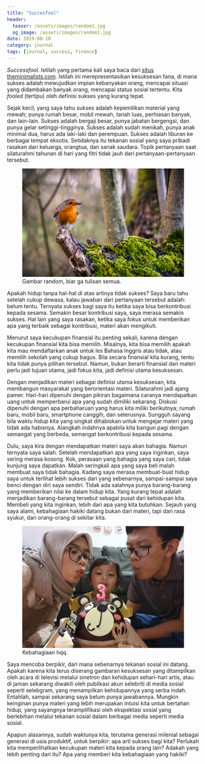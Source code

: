 ```yaml
---
title: "Succesfool"
header:
  teaser: /assets/images/random1.jpg
  og_image: /assets/images/random1.jpg
date: 2019-08-10
category: journal
tags: [journal, success, finance]
---
```


_Successfool_. Istilah yang pertama kali saya baca dari [situs theminimalists.com](https://www.theminimalists.com/successfool/). Istilah ini merepresentasikan kesuksesan fana, di mana sukses adalah mewujudkan impian kebanyakan orang, mencapai situasi yang didambakan banyak orang, mencapai status sosial tertentu. Kita _fooled_ (tertipu) oleh definisi sukses yang kurang tepat.

Sejak kecil, yang saya tahu sukses adalah kepemilikan material yang mewah; punya rumah besar, mobil mewah, tanah luas, perhiasan banyak, dan lain-lain. Sukses adalah bergaji besar, punya jabatan bergengsi, dan punya gelar setinggi-tingginya. Sukses adalah sudah menikah, punya anak minimal dua, harus ada laki-laki dan perempuan. Sukses adalah liburan ke berbagai tempat eksotis. Setidaknya itu tekanan sosial yang saya pribadi rasakan dari keluarga, orangtua, dan sanak saudara. Topik pertanyaan saat silaturahmi tahunan di hari yang fitri tidak jauh dari pertanyaan-pertanyaan tersebut.

<figure class="half">
  <img src="/assets/images/random1.jpg">
  <figcaption>Gambar random, biar ga tulisan semua.</figcaption>
</figure>

Apakah hidup tanpa hal-hal di atas artinya tidak sukses? Saya baru tahu setelah cukup dewasa, kalau jawaban dari pertanyaan tersebut adalah: belum tentu. Ternyata sukses bagi saya itu ketika saya bisa berkontribusi kepada sesama. Semakin besar kontribusi saya, saya merasa semakin sukses. Hal lain yang saya rasakan, ketika saya fokus untuk memberikan apa yang terbaik sebagai kontribusi, materi akan mengikuti.

Menurut saya kecukupan finansial itu penting sekali, karena dengan kecukupan finansial kita bisa memilih. Misalnya, kita bisa memilih apakah kita mau mendaftarkan anak untuk les Bahasa Inggris atau tidak, atau memilih sekolah yang cukup bagus. Bila secara finansial kita kurang, tentu kita tidak punya pilihan tersebut. Namun, bukan berarti finansial dan materi perlu jadi tujuan utama, jadi fokus kita, jadi definisi utama kesuksesan.

Dengan menjadikan materi sebagai definisi utama kesuksesan, kita membangun masyarakat yang berorientasi materi. Silaturahmi jadi ajang pamer. Hari-hari dipenuhi dengan pikiran bagaimana caranya mendapatkan uang untuk memperbarui apa yang sudah dimiliki sekarang. Diskusi dipenuhi dengan apa perbaharuan yang harus kita miliki berikutnya; rumah baru, mobil baru, smartphone canggih, dan seterusnya. Sungguh sayang bila waktu hidup kita yang singkat dihabiskan untuk mengejar materi yang tidak ada habisnya. Alangkah indahnya apabila kita bangun pagi dengan semangat yang berbeda, semangat berkontribusi kepada sesama.

Dulu, saya kira dengan mendapatkan materi saya akan bahagia. Namun ternyata saya salah. Setelah mendapatkan apa yang saya inginkan, saya sering merasa kosong. Kok, perasaan yang bahagia yang saya cari, tidak kunjung saya dapatkan. Malah seringkali apa yang saya beli malah membuat saya tidak bahagia. Kadang saya merasa membuat-buat hidup saya untuk terlihat lebih sukses dari yang sebenarnya, sampai-sampai saya benci dengan diri saya sendiri. Tidak ada salahnya punya barang-barang yang memberikan nilai ke dalam hidup kita. Yang kurang tepat adalah menjadikan barang-barang tersebut sebagai pusat dari kehidupan kita. Membeli yang kita inginkan, lebih dari apa yang kita butuhkan. Sejauh yang saya alami, kebahagiaan hakiki datang bukan dari materi, tapi dari rasa syukur, dari orang-orang di sekitar kita.

<figure class="half">
  <img src="/assets/images/small_family.jpg">
  <figcaption>Kebahagiaan hqq.</figcaption>
</figure>

Saya mencoba berpikir, dari mana sebenarnya tekanan sosial ini datang. Apakah karena kita terus diserang gambaran kesuksesan yang ditampilkan oleh acara di televisi melalui sinetron dan kehidupan sehari-hari artis, atau di jaman sekarang diwakili oleh publikasi akun selebriti di media sosial seperti selebgram, yang menampilkan kehidupannya yang serba indah. Entahlah, sampai sekarang saya belum punya jawabannya. Mungkin keinginan punya materi yang lebih merupakan intuisi kita untuk bertahan hidup, yang sayangnya teramplifikasi oleh ekspektasi sosial yang berlebihan melalui tekanan sosial dalam berbagai media seperti media sosial.

Apapun alasannya, sudah waktunya kita, terutama generasi milenial sebagai generasi di usia produktif, untuk berpikir: apa arti sukses bagi kita? Perlukah kita memperlihatkan kecukupan materi kita kepada orang lain? Adakah yang lebih penting dari itu? Apa yang memberi kita kebahagiaan yang hakiki?